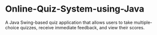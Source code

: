 # Online-Quiz-System-using-Java
A Java Swing-based quiz application that allows users to take multiple-choice quizzes, receive immediate feedback, and view their scores.

